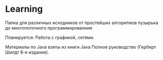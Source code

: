 Learning
========

Папка для различных исходников от простейших алгоритмов пузырька до многопоточного программированния

Планируется:
Работа с графикой, сетями.

Материалы по Java взяты из книги Java Полное руководство (Герберт Шилдт 8-е издание).

